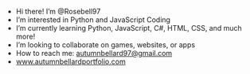 - Hi there! I’m @Rosebell97
- I’m interested in Python and JavaScript Coding
- I’m currently learning Python, JavaScript, C#, HTML, CSS, and much more!
- I’m looking to collaborate on games, websites, or apps
- How to reach me: autumnbellard97@gmail.com
- www.autumnbellardportfolio.com 

<!---
Rosebell97/Rosebell97 is a ✨ special ✨ repository because its `README.md` (this file) appears on your GitHub profile.
You can click the Preview link to take a look at your changes.
--->
